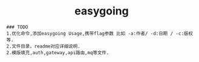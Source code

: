 <h1 align="center">easygoing</h1>

```shell
### TODO
1.优化命令,添加easygoing Usage,携带flag参数 比如 -a:作者/ -d:日期 / -c:版权 等.
2.文件目录，readme对应详细说明.
2.模版填充,auth,gateway,api路由,mq等文件.
```